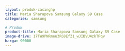 ```yaml
---
layout: produk-casinghp
title: Maria Sharapova Samsung Galaxy S9 Case
categories: samsung

# Produk
product-title: Maria Sharapova Samsung Galaxy S9 Case
image-drive: 17TW9PNRmeu3RG9EfZ1_wJIBVU4zkTPqv
harga: 90000
---
```

